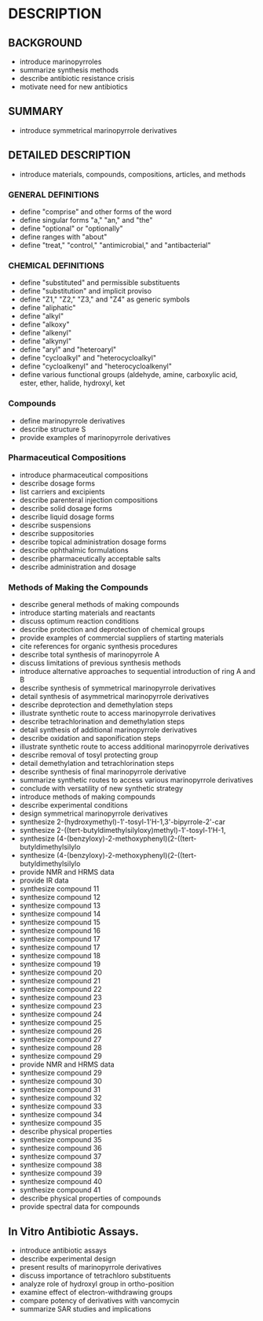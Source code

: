 # DESCRIPTION

## BACKGROUND

- introduce marinopyrroles
- summarize synthesis methods
- describe antibiotic resistance crisis
- motivate need for new antibiotics

## SUMMARY

- introduce symmetrical marinopyrrole derivatives

## DETAILED DESCRIPTION

- introduce materials, compounds, compositions, articles, and methods

### GENERAL DEFINITIONS

- define "comprise" and other forms of the word
- define singular forms "a," "an," and "the"
- define "optional" or "optionally"
- define ranges with "about"
- define "treat," "control," "antimicrobial," and "antibacterial"

### CHEMICAL DEFINITIONS

- define "substituted" and permissible substituents
- define "substitution" and implicit proviso
- define "Z1," "Z2," "Z3," and "Z4" as generic symbols
- define "aliphatic"
- define "alkyl"
- define "alkoxy"
- define "alkenyl"
- define "alkynyl"
- define "aryl" and "heteroaryl"
- define "cycloalkyl" and "heterocycloalkyl"
- define "cycloalkenyl" and "heterocycloalkenyl"
- define various functional groups (aldehyde, amine, carboxylic acid, ester, ether, halide, hydroxyl, ket

### Compounds

- define marinopyrrole derivatives
- describe structure S
- provide examples of marinopyrrole derivatives

### Pharmaceutical Compositions

- introduce pharmaceutical compositions
- describe dosage forms
- list carriers and excipients
- describe parenteral injection compositions
- describe solid dosage forms
- describe liquid dosage forms
- describe suspensions
- describe suppositories
- describe topical administration dosage forms
- describe ophthalmic formulations
- describe pharmaceutically acceptable salts
- describe administration and dosage

### Methods of Making the Compounds

- describe general methods of making compounds
- introduce starting materials and reactants
- discuss optimum reaction conditions
- describe protection and deprotection of chemical groups
- provide examples of commercial suppliers of starting materials
- cite references for organic synthesis procedures
- describe total synthesis of marinopyrrole A
- discuss limitations of previous synthesis methods
- introduce alternative approaches to sequential introduction of ring A and B
- describe synthesis of symmetrical marinopyrrole derivatives
- detail synthesis of asymmetrical marinopyrrole derivatives
- describe deprotection and demethylation steps
- illustrate synthetic route to access marinopyrrole derivatives
- describe tetrachlorination and demethylation steps
- detail synthesis of additional marinopyrrole derivatives
- describe oxidation and saponification steps
- illustrate synthetic route to access additional marinopyrrole derivatives
- describe removal of tosyl protecting group
- detail demethylation and tetrachlorination steps
- describe synthesis of final marinopyrrole derivative
- summarize synthetic routes to access various marinopyrrole derivatives
- conclude with versatility of new synthetic strategy
- introduce methods of making compounds
- describe experimental conditions
- design symmetrical marinopyrrole derivatives
- synthesize 2-(hydroxymethyl)-1'-tosyl-1'H-1,3'-bipyrrole-2'-car
- synthesize 2-((tert-butyldimethylsilyloxy)methyl)-1'-tosyl-1'H-1,
- synthesize (4-(benzyloxy)-2-methoxyphenyl)(2-((tert-butyldimethylsilylo
- synthesize (4-(benzyloxy)-2-methoxyphenyl)(2-((tert-butyldimethylsilylo
- provide NMR and HRMS data
- provide IR data
- synthesize compound 11
- synthesize compound 12
- synthesize compound 13
- synthesize compound 14
- synthesize compound 15
- synthesize compound 16
- synthesize compound 17
- synthesize compound 17
- synthesize compound 18
- synthesize compound 19
- synthesize compound 20
- synthesize compound 21
- synthesize compound 22
- synthesize compound 23
- synthesize compound 23
- synthesize compound 24
- synthesize compound 25
- synthesize compound 26
- synthesize compound 27
- synthesize compound 28
- synthesize compound 29
- provide NMR and HRMS data
- synthesize compound 29
- synthesize compound 30
- synthesize compound 31
- synthesize compound 32
- synthesize compound 33
- synthesize compound 34
- synthesize compound 35
- describe physical properties
- synthesize compound 35
- synthesize compound 36
- synthesize compound 37
- synthesize compound 38
- synthesize compound 39
- synthesize compound 40
- synthesize compound 41
- describe physical properties of compounds
- provide spectral data for compounds

## In Vitro Antibiotic Assays.

- introduce antibiotic assays
- describe experimental design
- present results of marinopyrrole derivatives
- discuss importance of tetrachloro substituents
- analyze role of hydroxyl group in ortho-position
- examine effect of electron-withdrawing groups
- compare potency of derivatives with vancomycin
- summarize SAR studies and implications

